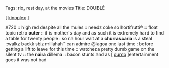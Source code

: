 Tags: rio, rest day, at the movies
Title: DOUBLÉ    
  
[ [kinoplex](https://maps.app.goo.gl/f6qAKhRaXsbqUEFUA?g_st=ic) ]

Δ720 :: high red despite all the mules :: needz coke so hortifrutti® :: float topic retro **outer** :: it is mother's day and as such it is extremely hard to find a table for twenty people : so na hour wait at a **churrascaria** is a steal ::walkz backk sbiz millahah™ can admire @lagoa one last time : before getting a lift to leave for this time :: watcheza pretty dumb game on the silent tv :: the **naira** dillema :: bacon stunts and as [ [dumb](https://www.imdb.com/title/tt1684562/?ref_=nv_sr_srsg_0_tt_8_nm_0_q_the%2520fa) ]entertainment goes it was not bad  
